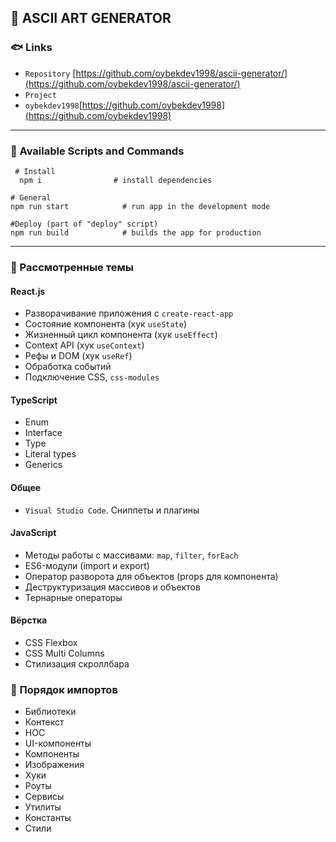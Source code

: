 ## 📄 ASCII ART GENERATOR

### 🐟 Links

* `Repository` [https://github.com/oybekdev1998/ascii-generator/](https://github.com/oybekdev1998/ascii-generator/)
* `Project`[]()
* `oybekdev1998`[https://github.com/oybekdev1998](https://github.com/oybekdev1998)

***
### 🐋 Available Scripts and Commands
```
 # Install
  npm i                # install dependencies
```
```
# General
npm run start            # run app in the development mode
```
```
#Deploy (part of "deploy" script)
npm run build            # builds the app for production
```
---

### 🐼 Рассмотренные темы
#### React.js
* Разворачивание приложения с `create-react-app`
* Состояние компонента (хук `useState`)
* Жизненный цикл компонента (хук `useEffect`)
* Context API (хук `useContext`)
* Рефы и DOM (хук `useRef`)
* Обработка событий
* Подключение CSS, `css-modules`

#### TypeScript
* Enum
* Interface
* Type
* Literal types
* Generics

#### Общее
* `Visual Studio Code`. Сниппеты и плагины

#### JavaScript
* Методы работы с массивами: `map`, `filter`, `forEach`
* ES6-модули (import и export)
* Оператор разворота для объектов (props для компонента)
* Деструктуризация массивов и объектов
* Тернарные операторы

#### Вёрстка

* CSS Flexbox
* CSS Multi Columns
* Стилизация скроллбара

### 🐣 Порядок импортов
* Библиотеки
* Контекст
* HOC
* UI-компоненты
* Компоненты
* Изображения
* Хуки
* Роуты
* Сервисы
* Утилиты
* Константы
* Стили
